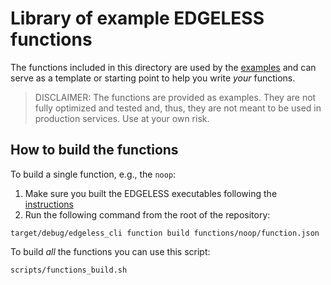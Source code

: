 # Library of example EDGELESS functions

The functions included in this directory are used by the
[examples](../examples/README.md) and can serve as a template or starting point to help you write _your_ functions.

> DISCLAIMER: The functions are provided as examples. They are not fully
> optimized and tested and, thus, they are not meant to be used in production
> services. Use at your own risk.

## How to build the functions

To build a single function, e.g., the `noop`:

1. Make sure you built the EDGELESS executables following the [instructions](building.md)
2. Run the following command from the root of the repository:

```shell
target/debug/edgeless_cli function build functions/noop/function.json
```

To build *all* the functions you can use this script:

```shell
scripts/functions_build.sh
```